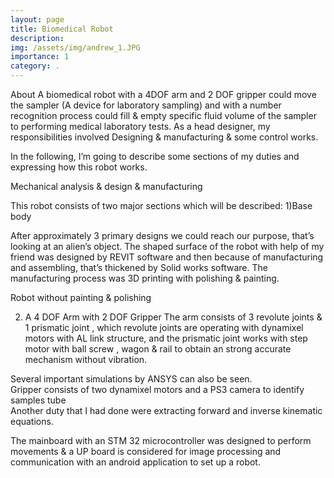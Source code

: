 ```yaml
---
layout: page
title: Biomedical Robot
description:
img: /assets/img/andrew_1.JPG
importance: 1
category: . 
---
```


About
A biomedical robot with a 4DOF arm and 2 DOF gripper could move the sampler (A device for laboratory sampling) and with a number recognition process could fill & empty specific fluid volume of the sampler to performing medical laboratory tests.
As a head designer, my responsibilities involved Designing & manufacturing & some control works.

In the following, I’m going to describe some sections of my duties and expressing how this robot works.

Mechanical analysis & design & manufacturing 

This robot consists of two major sections which will be described:
1)Base body 

After approximately 3 primary designs we could reach our purpose, that’s looking at an alien’s object.
The shaped surface of the robot with help of my friend was designed by REVIT software and then because of manufacturing and assembling, that’s thickened by Solid works software. The manufacturing process was 3D printing with polishing & painting. 


<!--     ---
    layout: page
    title: project
    description: a project with a background image
    img: /assets/img/12.jpg
    --- -->

<div class="row">
    <div class="col-sm mt-3 mt-md-0">
        <img class="img-fluid rounded z-depth-1" src="{{ '/assets/img/andrew_4.jpg' | relative_url }}" alt="" title="example image"/>
    </div>
    <div class="col-sm mt-3 mt-md-0">
        <img class="img-fluid rounded z-depth-1" src="{{ '/assets/img/andrew_3.jpg' | relative_url }}" alt="" title="example image"/>
    </div>
<!--     <div class="col-sm mt-3 mt-md-0">
        <img class="img-fluid rounded z-depth-1" src="{{ '/assets/img/andrew_4.jpg' | relative_url }}" alt="" title="example image"/>
    </div> -->
</div>
<!-- <div class="caption">
    Caption photos easily. On the left, a road goes through a tunnel. Middle, leaves artistically fall in a hipster photoshoot. Right, in another hipster photoshoot, a lumberjack grasps a handful of pine needles.
</div> -->
<div class="row">
    <div class="col-sm mt-3 mt-md-0">
        <img class="img-fluid rounded z-depth-1" src="{{ '/assets/img/andrew_2.jpg' | relative_url }}" alt="" title="example image"/>
    </div>
</div>
<div class="caption">
   Robot without painting & polishing
</div>

2)	A 4 DOF Arm with 2 DOF Gripper
The arm consists of 3 revolute joints & 1 prismatic joint , which revolute joints are operating with dynamixel motors with AL link structure, and the prismatic joint works with step motor with ball screw , wagon & rail to obtain an strong accurate mechanism without vibration.

<div class="row justify-content-sm-center">
    <div class="col-sm-8 mt-3 mt-md-0">
        <img class="img-fluid rounded z-depth-1" src="{{ '/assets/img/andrew_5.jpg' | relative_url }}" alt="" title="example image"/>
    </div>
<!--     <div class="col-sm-4 mt-3 mt-md-0">
        <img class="img-fluid rounded z-depth-1" src="{{ '/assets/img/11.jpg' | relative_url }}" alt="" title="example image"/>
    </div> -->
</div>
<!-- <div class="caption">
    You can also have artistically styled 2/3 + 1/3 images, like these.
</div> -->
Several important simulations by ANSYS can also be seen.
<div class="row">
    <div class="col-sm mt-3 mt-md-0">
        <img class="img-fluid rounded z-depth-1" src="{{ '/assets/img/andrew_6.jpg' | relative_url }}" alt="" title="example image"/>
    </div>
    <div class="col-sm mt-3 mt-md-0">
        <img class="img-fluid rounded z-depth-1" src="{{ '/assets/img/andrew_7.jpg' | relative_url }}" alt="" title="example image"/>
    </div>
    <div class="col-sm mt-3 mt-md-0">
        <img class="img-fluid rounded z-depth-1" src="{{ '/assets/img/andrew_8.jpg' | relative_url }}" alt="" title="example image"/>
    </div> 
</div>
<div class="row">
    <div class="col-sm mt-3 mt-md-0">
        <img class="img-fluid rounded z-depth-1" src="{{ '/assets/img/andrew_9.jpg' | relative_url }}" alt="" title="example image"/>
    </div>
    <div class="col-sm mt-3 mt-md-0">
        <img class="img-fluid rounded z-depth-1" src="{{ '/assets/img/andrew_10.jpg' | relative_url }}" alt="" title="example image"/>
    </div>
<!--     <div class="col-sm mt-3 mt-md-0">
        <img class="img-fluid rounded z-depth-1" src="{{ '/assets/img/andrew_4.jpg' | relative_url }}" alt="" title="example image"/>
    </div> -->
</div>
<div class="row">
    <div class="col-sm mt-3 mt-md-0">
        <img class="img-fluid rounded z-depth-1" src="{{ '/assets/img/andrew_11.jpg' | relative_url }}" alt="" title="example image"/>
    </div>
</div>
<div class="caption">
   Gripper consists of two dynamixel motors and a PS3 camera to identify samples tube
</div>
Another duty that I had done were extracting forward and inverse kinematic equations.

The mainboard with an STM 32 microcontroller was designed to perform movements & a UP board is considered for image processing and communication with an android application to set up a robot.

</div>
<div class="row">
    <div class="col-sm mt-3 mt-md-0">
        <img class="img-fluid rounded z-depth-1" src="{{ '/assets/img/andrew_12.jpg' | relative_url }}" alt="" title="example image"/>
    </div>
</div>
</div>
<div class="row">
    <div class="col-sm mt-3 mt-md-0">
        <img class="img-fluid rounded z-depth-1" src="{{ '/assets/img/andrew_13.jpg' | relative_url }}" alt="" title="example image"/>
    </div>
</div>





